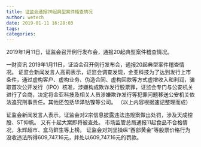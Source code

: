 ```yaml
---
title: 证监会通报20起典型案件稽查情况
author: wetech
date: 2019-01-11 16:28:03
tags: 
categories: 
---
```

2019年1月11日，证监会召开例行发布会，通报20起典型案件稽查情况。
<!-- more -->
一财资讯
2019年1月11日，证监会召开例行发布会，通报20起典型案件稽查情况。
证监会新闻发言人高莉表示，证监会调查发现，金亚科技为了达到发行上市条件，通过虚构客户、虚构业务、伪造合同、虚构回款等方式虚增收入和利润，骗取首次公开发行（IPO）核准，涉嫌构成欺诈发行股票罪，证监会专门与公安机关进行了会商，决定将金亚科技及相关人员涉嫌欺诈发行等犯罪问题移送公安机关依法追究刑事责任。其他还包括华泽钴镍等公司。
（以上内容根据速记整理而成）
 
 
证监会新闻发言人表示，证监会对2宗信息披露违法违规案做出处罚，涉及天成控股、ST仰帆。
又有十起大案即将被查处。
市场监管总局通报11起食品不合格情况，永辉超市、盒马鲜生等上榜。
证监会对刘坚操纵“西部黄金”等股票价格行为没收违法所得609,747.16元，并处以609,747.16元的罚款。
